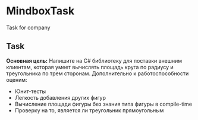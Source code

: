 # MindboxTask
Task for company
## Task
<p>
<b>Основная цель:</b>
Напишите на C# библиотеку для поставки внешним клиентам, которая умеет вычислять площадь круга по радиусу и треугольника по трем сторонам. Дополнительно к работоспособности оценим:
  <ul>
   <li>Юнит-тесты</li>
   <li>Легкость добавления других фигур</li>
   <li>Вычисление площади фигуры без знания типа фигуры в compile-time</li>
   <li>Проверку на то, является ли треугольник прямоугольным</li>
  </ul>
</p>
